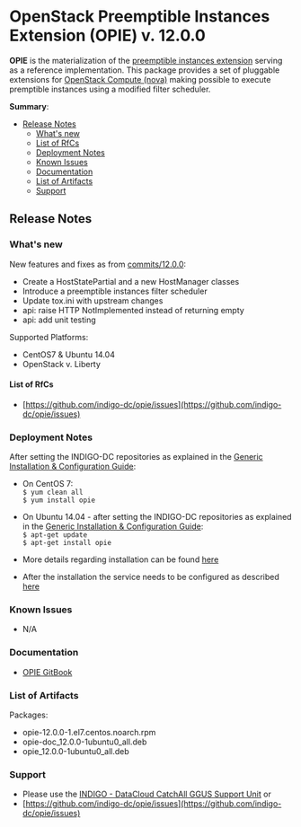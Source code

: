 # OpenStack Preemptible Instances Extension (OPIE) v. 12.0.0


**OPIE** is the materialization of the [preemptible instances extension](https://blueprints.launchpad.net/openstack/?searchtext=preemptible-instances) serving as a reference implementation. This package provides a set of pluggable extensions for [OpenStack Compute (nova)](http://openstack.org/) making possible to execute premptible instances using a modified filter scheduler.

**Summary**:
* [Release Notes](#id1)
  * [What's new](#id2)
  * [List of RfCs](#id3)
  * [Deployment Notes](#id4)
  * [Known Issues](#id5)
  * [Documentation](#id6)
  * [List of Artifacts](#id7)
  * [Support](#id8)


<a id="id1"></a>
## Release Notes

<a id="id2"></a>
### What's new

New features and fixes as from [commits/12.0.0](https://github.com/indigo-dc/opie/commits/12.0.0):
* Create a HostStatePartial and a new HostManager classes
* Introduce a preemptible instances filter scheduler
* Update tox.ini with upstream changes
* api: raise HTTP NotImplemented instead of returning empty 
* api: add unit testing


Supported Platforms:
* CentOS7 & Ubuntu 14.04
* OpenStack v. Liberty


<a id="id3"></a>
#### List of RfCs 

* [https://github.com/indigo-dc/opie/issues](https://github.com/indigo-dc/opie/issues)

<a id="id4"></a>
### Deployment Notes

After setting the INDIGO-DC repositories as explained in the [Generic Installation & Configuration Guide](generic_installation_and_configuration_guide_1.md):
* On CentOS 7:<br> 
  ```$ yum clean all```<br>
  ```$ yum install opie```

* On Ubuntu 14.04 - after setting the INDIGO-DC repositories as explained in the [Generic Installation & Configuration Guide](generic_installation_and_configuration_guide_1.md):<br>
```$ apt-get update```<br>
```$ apt-get install opie```

* More details regarding installation can be found [here](https://opie.readthedocs.io/en/latest/installation.html)
* After the installation the service needs to be configured as described [here](https://opie.readthedocs.io/en/latest/configuration.html)

<a id="id5"></a>
### Known Issues

* N/A

<a id="id6"></a>
### Documentation

* [OPIE GitBook](https://indigo-dc.gitbooks.io/opie/content/)

<a id="id7"></a>
### List of Artifacts

Packages:
* opie-12.0.0-1.el7.centos.noarch.rpm
* opie-doc_12.0.0-1ubuntu0_all.deb
* opie_12.0.0-1ubuntu0_all.deb

<a id="id8"></a>
### Support

* Please use the [INDIGO - DataCloud CatchAll GGUS Support Unit](
https://wiki.egi.eu/wiki/GGUS:INDIGO_DataCloud_Catch-all_FAQ)
or
* [https://github.com/indigo-dc/opie/issues](https://github.com/indigo-dc/opie/issues)